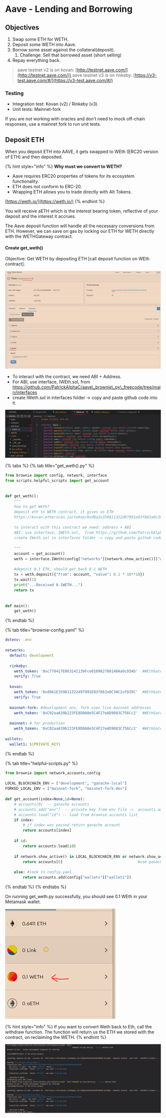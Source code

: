# Aave - Lending and Borrowing

## Objectives&#x20;

1. Swap some ETH for WETH.
2. Deposit some WETH into Aave.
3. Borrow some asset against the collateral(deposit).
   1. Challenge: Sell that borrowed asset (short selling)
4. Repay everything back.

> aave testnet v2 is on kovan: [http://testnet.aave.com/](http://testnet.aave.com/)\
> aave testnet v3 is on rinkeby: [https://v3-test.aave.com/#/](https://v3-test.aave.com/#/)

### Testing

* Integration test: Kovan (v2) / Rinkeby (v3)&#x20;
* Unit tests: Mainnet-fork

If you are not working with oracles and don't need to mock off-chain responses, use a mainnet fork to run unit tests.&#x20;

## Deposit ETH

When you deposit ETH into AAVE, it gets swapped to WEth (ERC20 version of ETH) and then deposited.

{% hint style="info" %}
**Why must we convert to WETH?**

* Aave requires ERC20 properties of tokens for its ecosystem functionality.
* ETH does not conform to ERC-20.
* Wrapping ETH allows you to trade directly with Alt Tokens.

[https://weth.io/](https://weth.io/)
{% endhint %}

You will receive aETH which is the interest bearing token, reflective of your deposit and the interest it accrues.&#x20;

The Aave deposit function will handle all the necessary conversions from ETH. However, we can save on gas by locking our ETH for WETH directly with the WETHGateway contract.&#x20;

#### Create get\_weth()

Objective: Get WETH by depositing ETH \[call deposit function on WEth contract].

![](<../../../.gitbook/assets/image (37).png>)

* To interact with the contract, we need ABI + Address.&#x20;
* For ABI, use interface, IWEth.sol, from https://github.com/PatrickAlphaC/aave\_brownie\_py\_freecode/tree/main/interfaces
* create IWeth.sol in interfaces folder -> copy and paste github code into it.

![](<../../../.gitbook/assets/image (248).png>)

{% tabs %}
{% tab title="get_weth().py" %}
```python
from brownie import config, network, interface 
from scripts.helpful_scripts import get_account


def get_weth():
    """ 
    how to get Weth?
    deposit eth to WETH contract, it gives us ETH
    https://kovan.etherscan.io/token/0xd0a1e359811322d97991e03f863a0c30c2cf029c#writeContract
    
    to interact with this contract we need: address + ABI
    ABI: use interface, IWEth.sol,  from https://github.com/PatrickAlphaC/aave_brownie_py_freecode/tree/main/interfaces
    create IWeth.sol in interfaces folder -> copy and paste github code into it.
    
    """
    account = get_account()
    weth = interface.IWeth(config["networks"][network.show_active()]["weth_token"])

    #deposit 0.1 ETH, should get back 0.1 WETH
    tx = weth.deposit({"from": account, "value": 0.1 * 10**18})
    tx.wait(1)
    print("...Received 0.1WETH...")
    return tx

     
def main():
    get_weth()
```
{% endtab %}

{% tab title="brownie-config.yaml" %}
```yaml
dotenv: .env

networks:
  default: development

  rinkeby:
    weth_token: '0xc778417E063141139Fce010982780140Aa0cD5Ab'  #WEthGateway contract
    verify: True

  kovan:
    weth_token: '0xd0A1E359811322d97991E03f863a0C30C2cF029C'  #WEthGateway contract
    verify: True
  
  mainnet-fork: #development env, fork uses live mainnet addresses 
    weth_token: '0xC02aaA39b223FE8D0A0e5C4F27eAD9083C756Cc2'  #WEthGateway contract
  
  mainnet: # for production
    weth_token: '0xC02aaA39b223FE8D0A0e5C4F27eAD9083C756Cc2'  #WEthGateway contract

wallets:
  wallet1: ${PRIVATE_KEY}
```
{% endtab %}

{% tab title="helpful-scripts.py" %}
```python
from brownie import network,accounts,config

LOCAL_BLOCKCHAIN_ENV = ["development", "ganache-local"]
FORKED_LOCAL_ENV = ["mainnet-fork", "mainnet-fork-dev"]

def get_account(index=None,id=None):
    # accounts[0]  -- ganache accounts
    # accounts.add("env")  -- private key from env file ->  accounts.add(config["wallets"]["wallet1"])
    # accounts.load("id") -- load from brownie accounts list 
    if index:
        # if index was passed return ganache account
        return accounts[index]
    
    if id:
        return accounts.load(id)

    if network.show_active() in LOCAL_BLOCKCHAIN_ENV or network.show_active() in FORKED_LOCAL_ENV:
        return accounts[0]                                  #use ganache generated account.  
      
    else: #look in config.yaml
        return accounts.add(config["wallets"]["wallet1"])  
```
{% endtab %}
{% endtabs %}

On running get\_weth.py successfully, you should see 0.1 WEth in your Metamask wallet.&#x20;

![](<../../../.gitbook/assets/image (307).png>)

{% hint style="info" %}
If you want to convert Weth back to Eth, call the withdraw function. The function will return us the ETH we stored with the contract, on reclaiming the WETH.
{% endhint %}

![](<../../../.gitbook/assets/image (84).png>)
